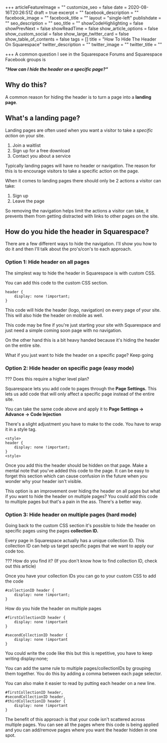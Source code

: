 +++
articleFeatureImage = ""
customize_seo = false
date = 2020-08-16T20:26:51Z
draft = true
excerpt = ""
facebook_description = ""
facebook_image = ""
facebook_title = ""
layout = "single-left"
publishdate = ""
seo_description = ""
seo_title = ""
showCodeHighlighting = false
showPrevNext = false
showReadTime = false
show_article_options = false
show_custom_social = false
show_large_twitter_card = false
show_table_of_contents = false
tags = []
title = "How To Hide The Header On Squarespace"
twitter_description = ""
twitter_image = ""
twitter_title = ""

+++
A common question I see in the Squarespace Forums and Squarespace Facebook groups is   
  
**_"How can I hide the header on a specific page?"_**

## Why do this?

A common reason for hiding the header is to turn a page into a **landing page**.

## What's a landing page? 

Landing pages are often used when you want a visitor to take a _specific action_ on your site.

1. Join a waitlist
2. Sign up for a free download
3. Contact you about a service

Typically landing pages will have no header or navigation. The reason for this is to encourage visitors to take a specific action on the page. 

When it comes to landing pages there should only be 2 actions a visitor can take:

1. Sign up
2. Leave the page

So removing the navigation helps limit the actions a visitor can take, it prevents them from getting distracted with links to other pages on the site. 

## How do you hide the header in Squarespace?

There are a few different ways to hide the navigation. I'll show you how to do it and then I'll talk about the pro's/con's to each approach. 

### Option 1: Hide header on all pages

The simplest way to hide the header in Squarespace is with custom CSS. 

You can add this code to the custom CSS section.

    header {
    	display: none !important;
    }

This code will hide the header (logo, navigation) on every page of your site. This will also hide the header on mobile as well. 

This code may be fine if you're just starting your site with Squarespace and just need a simple coming soon page with no navigation.

On the other hand this is a bit heavy handed because it's hiding the header on the entire site. 

What if you just want to hide the header on a specific page? Keep going

### Option 2: Hide header on specific page (easy mode)

??? Does this require a higher level plan?

Squarespace lets you add code to pages through the **Page Settings.** This lets us add code that will only affect a specific page instead of the entire site. 

You can take the same code above and apply it to **Page Settings -> Advance -> Code Injection**

There's a slight adjustment you have to make to the code. You have to wrap it in a style tag. 

    <style>
    header {
    	display: none !important;
    }
    <style>

Once you add this the header should be hidden on that page. Make a mental note that you've added this code to the page. It can be easy to forget this section which can cause confusion in the future when you wonder why your header isn't visible. 

This option is an improvement over hiding the header on all pages but what if you want to hide the header on multiple pages? You could add this code to multiple pages but that's a pain in the ass. There's a better way.

### Option 3: Hide header on multiple pages (hard mode)

Going back to the custom CSS section it's possible to hide the header on specific pages using the pages **collection ID.** 

Every page in Squarespace actually has a unique collection ID. This collection ID can help us target specific pages that we want to apply our code too.

??? How do you find it? (If you don't know how to find collection ID, check out this article)

Once you have your collection IDs you can go to your custom CSS to add the code

    #collectionID header {
    	display: none !important;
    }

How do you hide the header on multiple pages

    #firstCollectionID header {
    	display: none !important
    }
    
    #secondCollectionID header {
    	display: none !important
    }

You could write the code like this but this is repetitive, you have to keep writing display:none; 

You can add the same rule to multiple pages/collectionIDs by grouping them together. You do this by adding a comma between each page selector. 

You can also make it easier to read by putting each header on a new line. 

    #firstCollectionID header, 
    #secondCollectionID header, 
    #thirdCollectionID header {
    	display: none !important
    }

The benefit of this approach is that your code isn't scattered across multiple pages. You can see all the pages where this code is being applied and you can add/remove pages where you want the header hidden in one spot. 